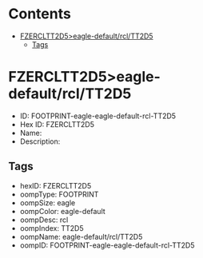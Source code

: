 



Contents
========

* [FZERCLTT2D5>eagle-default/rcl/TT2D5](#fzercltt2d5eagle-defaultrcltt2d5)
	* [Tags](#tags)

# FZERCLTT2D5>eagle-default/rcl/TT2D5

- ID: FOOTPRINT-eagle-eagle-default-rcl-TT2D5
- Hex ID: FZERCLTT2D5
- Name: 
- Description: 

## Tags

- hexID: FZERCLTT2D5
- oompType: FOOTPRINT
- oompSize: eagle
- oompColor: eagle-default
- oompDesc: rcl
- oompIndex: TT2D5
- oompName: eagle-default/rcl/TT2D5
- oompID: FOOTPRINT-eagle-eagle-default-rcl-TT2D5
